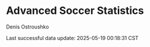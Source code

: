 # Advanced Soccer Statistics
Denis Ostroushko

<!-- gfm -->

Last successful data update: 2025-05-19 00:18:31 CST
